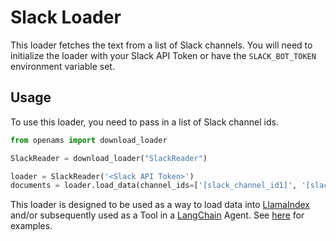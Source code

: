 # Slack Loader

This loader fetches the text from a list of Slack channels. You will need to initialize the loader with your Slack API Token or have the `SLACK_BOT_TOKEN` environment variable set.

## Usage

To use this loader, you need to pass in a list of Slack channel ids.

```python
from openams import download_loader

SlackReader = download_loader("SlackReader")

loader = SlackReader('<Slack API Token>')
documents = loader.load_data(channel_ids=['[slack_channel_id1]', '[slack_channel_id2]'])
```

This loader is designed to be used as a way to load data into [LlamaIndex](https://github.com/jerryjliu/gpt_index/tree/main/gpt_index) and/or subsequently used as a Tool in a [LangChain](https://github.com/hwchase17/langchain) Agent. See [here](https://github.com/emptycrown/llama-hub/tree/main) for examples.
